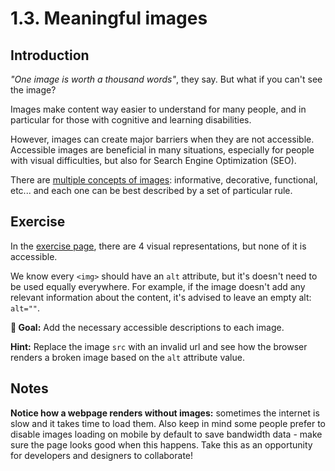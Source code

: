 # 1.3. Meaningful images

## Introduction

_"One image is worth a thousand words"_, they say. But what if you can't see the image?

Images make content way easier to understand for many people, and in particular for those with cognitive and learning disabilities.

However, images can create major barriers when they are not accessible. Accessible images are beneficial in many situations, especially for people with visual difficulties, but also for Search Engine Optimization (SEO).

There are [multiple concepts of images](https://www.w3.org/WAI/tutorials/images): informative, decorative, functional, etc... and each one can be best described by a set of particular rule.

## Exercise

In the [exercise page](../exercises/1.3.html),
there are 4 visual representations, but none of it is accessible.

We know every `<img>` should have an `alt` attribute, but it's doesn't need to be used equally everywhere. For example, if the image doesn't add any relevant information about the content, it's advised to leave an empty alt: `alt=""`.

**🎯 Goal:** Add the necessary accessible descriptions to each image.

**Hint:** Replace the image `src` with an invalid url and see how the browser renders a broken image based on the `alt` attribute value.

## Notes

**Notice how a webpage renders without images:** sometimes the internet is slow and it takes time to load them. Also keep in mind some people prefer to disable images loading on mobile by default to save bandwidth data - make sure the page looks good when this happens. Take this as an opportunity for developers and designers to collaborate!
